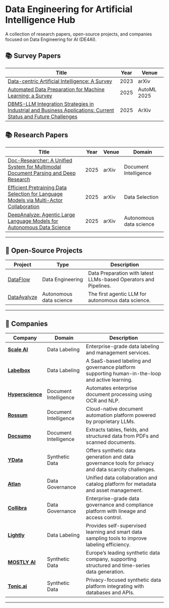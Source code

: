 # Data Engineering for Artificial Intelligence Hub
A collection of research papers, open-source projects, and companies focused on Data Engineering for AI (DE4AI).

## 📚 Survey Papers
| Title | Year | Venue |
|----------------------------|------|-----|
| [Data-centric Artificial Intelligence: A Survey](https://arxiv.org/abs/2303.10158) | 2023 | arXiv |
| [Automated Data Preparation for Machine Learning: a Survey](https://automl.space/automated-data-preparation-for-machine-learning/) | 2025 | AutoML 2025 |
| [DBMS-LLM Integration Strategies in Industrial and Business Applications: Current Status and Future Challenges](https://www.arxiv.org/abs/2507.19254) | 2025| ArXiv |

## 📚 Research Papers
| Title | Year | Venue | Domain |
|----------------------------|------|-----|-----|
| [Doc-Researcher: A Unified System for Multimodal Document Parsing and Deep Research](http://arxiv.org/abs/2510.21603) | 2025 | arXiv | Document Intelligence |
| [Efficient Pretraining Data Selection for Language Models via Multi-Actor Collaboration](http://arxiv.org/abs/2410.08102) | 2025 | arXiv | Data Selection |
| [DeepAnalyze: Agentic Large Language Models for Autonomous Data Science](http://arxiv.org/abs/2510.16872) | 2025 | arXiv | Autonomous data science |
---


## 🧩 Open-Source Projects

| Project | Type | Description |
|----------------|------|-------------|
| [DataFlow](https://github.com/OpenDCAI/DataFlow) | Data Engineering | Data Preparation with latest LLMs-based Operators and Pipelines. |
| [DataAyalyze](https://github.com/ruc-datalab/DeepAnalyze) | Autonomous data science | The first agentic LLM for autonomous data science. |

---

## 🏢 Companies

| Company | Domain | Description |
|-----------|---------|-------------|
| [**Scale AI**](https://scale.com) | Data Labeling | Enterprise-grade data labeling and management services. |
| [**Labelbox**](https://labelbox.com) | Data Labeling | A SaaS-based labeling and governance platform supporting human-in-the-loop and active learning. |
| [**Hyperscience**](https://www.hyperscience.com) | Document Intelligence | Automates enterprise document processing using OCR and NLP. |
| [**Rossum**](https://rossum.ai) | Document Intelligence | Cloud-native document automation platform powered by proprietary LLMs. |
| [**Docsumo**](https://www.docsumo.com) | Document Intelligence | Extracts tables, fields, and structured data from PDFs and scanned documents. |
| [**YData**](https://ydata.ai) | Synthetic Data | Offers synthetic data generation and data governance tools for privacy and data scarcity challenges. |
| [**Atlan**](https://atlan.com) | Data Governance | Unified data collaboration and catalog platform for metadata and asset management. |
| [**Collibra**](https://www.collibra.com) | Data Governance | Enterprise-grade data governance and compliance platform with lineage and access control. |
| [**Lightly**](https://www.lightly.ai) | Data Labeling | Provides self-supervised learning and smart data sampling tools to improve labeling efficiency. |
| [**MOSTLY AI**](https://mostly.ai) | Synthetic Data | Europe’s leading synthetic data company, supporting structured and time-series data generation. |
| [**Tonic.ai**](https://www.tonic.ai) | Synthetic Data | Privacy-focused synthetic data platform integrating with databases and APIs. |

---
